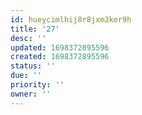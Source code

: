 ```yaml
---
id: hueycimlhij8r8jxm3ker9h
title: '27'
desc: ''
updated: 1698372895596
created: 1698372895596
status: ''
due: ''
priority: ''
owner: ''
---
```

